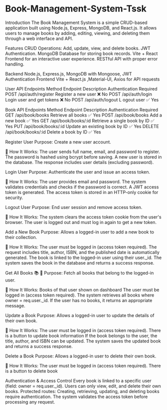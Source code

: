 # Book-Management-System-Tssk


 Introduction
The Book Management System is a simple CRUD-based application built using Node.js, Express, MongoDB, and React.js. It allows users to manage books by adding, editing, viewing, and deleting them through a web interface and API.


 Features
 CRUD Operations: Add, update, view, and delete books.
 JWT Authentication.
 MongoDB Database for storing book records.
 Vite + React Frontend for an interactive user experience.
 RESTful API with proper error handling.


Backend
Node.js, Express.js, MongoDB with Mongoose, JWT Authentication 
Frontend
Vite + React.js ,Material-UI, Axios for API requests


User API Endpoints
Method	Endpoint	         Description	              Authentication Required
POST	/api/auth/register	 Register a new user	      ❌ No
POST	/api/auth/login	     Login user and get tokens	❌ No
POST	/api/auth/logout	   L ogout user	              ✅ Yes


Book API Endpoints
Method	  Endpoint	               Description	                    Authentication Required
GET	     /api/book/books	         Retrieve all books	              ✅ Yes
POST	   /api/book/books	         Add a new book	                  ✅ Yes
GET	     /api/book/books/:id	     Retrieve a single book by ID	    ✅ Yes
PUT	     /api/book/books/:id	     Update an existing book by ID	  ✅ Yes
DELETE	 /api/book/books/:id	     Delete a book by ID	            ✅ Yes



Register User 
Purpose: Create a new user account.

🔹 How It Works:
The user sends full name, email, and password to register.
The password is hashed using bcrypt before saving.
A new user is stored in the database.
The response includes user details (excluding password).


Login User 
Purpose: Authenticate the user and issue an access token.

🔹 How It Works:
The user provides email and password.
The system validates credentials and checks if the password is correct.
A JWT access token is generated.
The access token is stored in an HTTP-only cookie for security.


 Logout User 
 Purpose: End user session and remove access token.

🔹 How It Works:
The system clears the access token cookie from the user's browser.
The user is logged out and must log in again to get a new token.



Add a New Book 
Purpose: Allows a logged-in user to add a new book to their collection.

🔹 How It Works:
The user must be logged in (access token required).
The request includes title, author, ISBN, and the published date is automatically generated.
The book is linked to the logged-in user using their user._id.
The system saves the book in the database and returns a success response.


Get All Books 📚
📌 Purpose: Fetch all books that belong to the logged-in user.

🔹 How It Works:
Books of that user shown on dashboard 
The user must be logged in (access token required).
The system retrieves all books where owner = req.user._id.
If the user has no books, it returns an appropriate message.


Update a Book 
Purpose: Allows a logged-in user to update the details of their own book.

🔹 How It Works:
The user must be logged in (access token required).
There is a button to update book information
If the book belongs to the user, the title, author, and ISBN can be updated.
The system saves the updated book and returns a success response.


Delete a Book 
Purpose: Allows a logged-in user to delete their own book.

🔹 How It Works:
The user must be logged in (access token required).
There is a button to delete book


 Authentication & Access Control
Every book is linked to a specific user (field: owner = req.user._id).
Users can only view, edit, and delete their own books.
Protected routes:
Creating, retrieving, updating, and deleting books require authentication.
The system validates the access token before processing any request.
